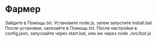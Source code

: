 # Фармер
Зайдите в Помощь.txt.
Установите node.js, затем запустите install.bat
После установки, залезайте в Помощь.txt.
После настройки в config.json, запускайте через start.bat, или же через node ./src/bot.js

